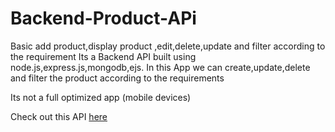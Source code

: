 # Backend-Product-APi
Basic add product,display product ,edit,delete,update and filter according to the requirement
Its a Backend API built using node.js,express.js,mongodb,ejs.
In this App we can create,update,delete and filter the product according to the requirements

Its not a full optimized app (mobile devices)

Check out this API <a href="https://prod-catalouge.onrender.com">here</a>
